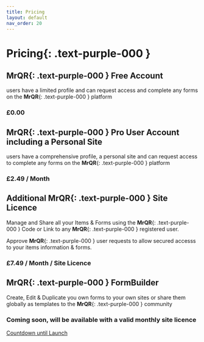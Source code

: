 ```yaml
---
title: Pricing
layout: default
nav_order: 20
---
```


# **Pricing**{: .text-purple-000 }

## **MrQR**{: .text-purple-000 } Free Account
users have a limited profile and can request access and complete any forms on the **MrQR**{: .text-purple-000 } platform

### £0.00

## **MrQR**{: .text-purple-000 } Pro User Account including a Personal Site
users have a comprehensive profile, a personal site and can request access to complete any forms on the **MrQR**{: .text-purple-000 } platform

### £2.49 / Month

## Additional **MrQR**{: .text-purple-000 } Site Licence
Manage and Share all your Items & Forms using the **MrQR**{: .text-purple-000 } Code or Link to any **MrQR**{: .text-purple-000 } registered user.

Approve **MrQR**{: .text-purple-000 } user requests to allow secured accesss to your items information & forms.

### £7.49 / Month / Site Licence

## **MrQR**{: .text-purple-000 } FormBuilder
Create, Edit & Duplicate you own forms to your own sites or share them globally as templates to the **MrQR**{: .text-purple-000 }  community

### Coming soon, will be available with a valid monthly site licence

<script src="https://cdn.logwork.com/widget/countdown.js"></script>
<a href="https://logwork.com/countdown-4y91" class="countdown-timer" data-style="circles" data-timezone="Europe/London" data-textcolor="#000000" data-date="2024-04-01 00:00" data-background="#7c55ed" data-digitscolor="#000000" data-unitscolor="#7c55ed">Countdown until Launch</a>
